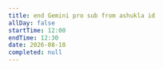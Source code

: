 ```yaml
---
title: end Gemini pro sub from ashukla id
allDay: false
startTime: 12:00
endTime: 12:30
date: 2026-08-18
completed: null
---
```

